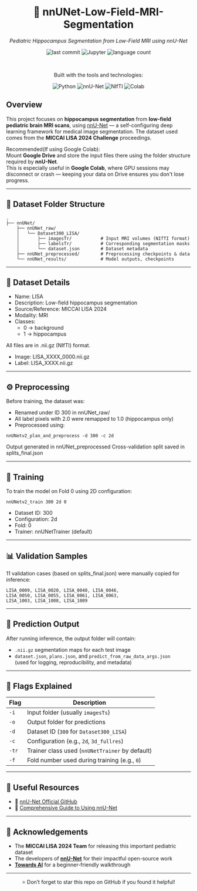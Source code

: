 <div align="center">

# 🧠 nnUNet-Low-Field-MRI-Segmentation

*Pediatric Hippocampus Segmentation from Low-Field MRI using nnU-Net*

![last commit](https://img.shields.io/github/last-commit/Muhammad-Ahmed-Rayyan/nnUNet-Low-Field-MRI-Segmentation)
![Jupyter](https://img.shields.io/badge/Jupyter-Notebook-orange)
![language count](https://img.shields.io/github/languages/count/Muhammad-Ahmed-Rayyan/nnUNet-Low-Field-MRI-Segmentation)

<br>

Built with the tools and technologies:

![Python](https://img.shields.io/badge/Python-3670A0?style=for-the-badge&logo=python&logoColor=ffdd54)
![nnU-Net](https://img.shields.io/badge/nnU--Net-blueviolet?style=for-the-badge&logo=openverse&logoColor=white)
![NIfTI](https://img.shields.io/badge/NIfTI%20MRI%20Images-8ac926?style=for-the-badge)
![Colab](https://img.shields.io/badge/Google%20Colab-F9AB00?style=for-the-badge&logo=googlecolab&logoColor=white)

</div>

## Overview

This project focuses on **hippocampus segmentation** from **low-field pediatric brain MRI scans**, using [nnU-Net](https://github.com/MIC-DKFZ/nnUNet) — a self-configuring deep learning framework for medical image segmentation. The dataset used comes from the **MICCAI LISA 2024 Challenge** proceedings.


Recommended(If using Google Colab):   
Mount **Google Drive** and store the input files there using the folder structure required by **nnU-Net**.  
This is especially useful in **Google Colab**, where GPU sessions may disconnect or crash — keeping your data on Drive ensures you don't lose progress.

---

## 📂 Dataset Folder Structure

```plaintext
.
├── nnUNet/
    ├── nnUNet_raw/
    │   └── Dataset300_LISA/
    │       ├── imagesTr/           # Input MRI volumes (NIfTI format)
    │       ├── labelsTr/           # Corresponding segmentation masks
    │       └── dataset.json        # Dataset metadata
    ├── nnUNet_preprocessed/        # Preprocessing checkpoints & data
    └── nnUNet_results/             # Model outputs, checkpoints
```

---

## 🧾 Dataset Details

- Name: LISA
- Description: Low-field hippocampus segmentation
- Source/Reference: MICCAI LISA 2024
- Modality: MRI
- Classes:
  - 0 → background
  - 1 → hippocampus

All files are in .nii.gz (NIfTI) format.
- Image: LISA_XXXX_0000.nii.gz
- Label: LISA_XXXX.nii.gz

---

## ⚙️ Preprocessing

Before training, the dataset was:
- Renamed under ID 300 in nnUNet_raw/
- All label pixels with 2.0 were remapped to 1.0 (hippocampus only)
- Preprocessed using:
```
nnUNetv2_plan_and_preprocess -d 300 -c 2d
```

Output generated in nnUNet_preprocessed
Cross-validation split saved in splits_final.json

---

## 🧠 Training

To train the model on Fold 0 using 2D configuration:
```
nnUNetv2_train 300 2d 0
```
- Dataset ID: 300
- Configuration: 2d
- Fold: 0
- Trainer: nnUNetTrainer (default)

---

## 📊 Validation Samples

11 validation cases (based on splits_final.json) were manually copied for inference:
```
LISA_0009, LISA_0020, LISA_0040, LISA_0046,
LISA_0050, LISA_0055, LISA_0061, LISA_0063,
LISA_1003, LISA_1008, LISA_1009
```
---

## 📁 Prediction Output

After running inference, the output folder will contain:

- `.nii.gz` segmentation maps for each test image
- `dataset.json`, `plans.json`, and `predict_from_raw_data_args.json`  
  (used for logging, reproducibility, and metadata)

---

## 🔑 Flags Explained

| Flag | Description |
|------|-------------|
| `-i` | Input folder (usually `imagesTs`) |
| `-o` | Output folder for predictions |
| `-d` | Dataset ID (`300` for `Dataset300_LISA`) |
| `-c` | Configuration (e.g., `2d`, `3d_fullres`) |
| `-tr` | Trainer class used (`nnUNetTrainer` by default) |
| `-f` | Fold number used during training (e.g., `0`) |

---

## 🔗 Useful Resources

- 📘 [nnU-Net Official GitHub](https://github.com/MIC-DKFZ/nnUNet)
- 📖 [Comprehensive Guide to Using nnU-Net](https://towardsai.net/p/l/how-i-use-nnunet-for-medical-image-segmentation-a-comprehensive-guide)

---

## 📜 Acknowledgements

- The **MICCAI LISA 2024 Team** for releasing this important pediatric dataset  
- The developers of [**nnU-Net**](https://arxiv.org/abs/1809.10486) for their impactful open-source work  
- [**Towards AI**](https://towardsai.net/p/l/how-i-use-nnunet-for-medical-image-segmentation-a-comprehensive-guide) for a beginner-friendly walkthrough

---

<div align="center">

⭐ Don’t forget to star this repo on GitHub if you found it helpful!

</div>
